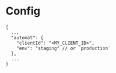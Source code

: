 # Config
```json5
{
  ...
  "automat": {
    "clientId": "<MY_CLIENT_ID>",
    "env": "staging" // or `production`
  },
  ...
}
```
